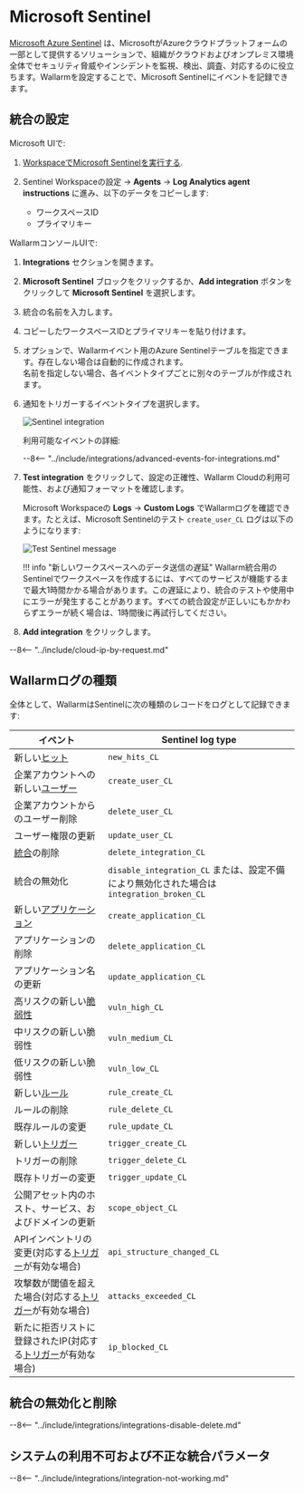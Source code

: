 # Microsoft Sentinel

[Microsoft Azure Sentinel](https://azure.microsoft.com/en-au/products/microsoft-sentinel/) は、MicrosoftがAzureクラウドプラットフォームの一部として提供するソリューションで、組織がクラウドおよびオンプレミス環境全体でセキュリティ脅威やインシデントを監視、検出、調査、対応するのに役立ちます。Wallarmを設定することで、Microsoft Sentinelにイベントを記録できます。

## 統合の設定

Microsoft UIで:

1. [WorkspaceでMicrosoft Sentinelを実行する](https://learn.microsoft.com/en-us/azure/sentinel/quickstart-onboard#enable-microsoft-sentinel-).
1. Sentinel Workspaceの設定 → **Agents** → **Log Analytics agent instructions** に進み、以下のデータをコピーします:

    * ワークスペースID
    * プライマリキー

WallarmコンソールUIで:

1. **Integrations** セクションを開きます。
1. **Microsoft Sentinel** ブロックをクリックするか、**Add integration** ボタンをクリックして **Microsoft Sentinel** を選択します。
1. 統合の名前を入力します。
1. コピーしたワークスペースIDとプライマリキーを貼り付けます。
1. オプションで、Wallarmイベント用のAzure Sentinelテーブルを指定できます。存在しない場合は自動的に作成されます。  
   名前を指定しない場合、各イベントタイプごとに別々のテーブルが作成されます。
1. 通知をトリガーするイベントタイプを選択します。

    ![Sentinel integration](../../../images/user-guides/settings/integrations/add-sentinel-integration.png)

    利用可能なイベントの詳細:

    --8<-- "../include/integrations/advanced-events-for-integrations.md"

1. **Test integration** をクリックして、設定の正確性、Wallarm Cloudの利用可能性、および通知フォーマットを確認します。

    Microsoft Workspaceの **Logs** → **Custom Logs** でWallarmログを確認できます。たとえば、Microsoft Sentinelのテスト `create_user_CL` ログは以下のようになります:

    ![Test Sentinel message](../../../images/user-guides/settings/integrations/test-sentinel-new-vuln.png)

    !!! info "新しいワークスペースへのデータ送信の遅延"
        Wallarm統合用のSentinelでワークスペースを作成するには、すべてのサービスが機能するまで最大1時間かかる場合があります。この遅延により、統合のテストや使用中にエラーが発生することがあります。すべての統合設定が正しいにもかかわらずエラーが続く場合は、1時間後に再試行してください。

1. **Add integration** をクリックします。

--8<-- "../include/cloud-ip-by-request.md"

## Wallarmログの種類

全体として、WallarmはSentinelに次の種類のレコードをログとして記録できます:

| イベント | Sentinel log type |
| ------- | ----------------- |
| 新しい[ヒット](../../../glossary-en.md#hit) | `new_hits_CL` |
| 企業アカウントへの新しい[ユーザー](../../../user-guides/settings/users.md) | `create_user_CL` |
| 企業アカウントからのユーザー削除 | `delete_user_CL` |
| ユーザー権限の更新 | `update_user_CL` |
| [統合](integrations-intro.md)の削除 | `delete_integration_CL` |
| 統合の無効化 | `disable_integration_CL` または、設定不備により無効化された場合は `integration_broken_CL` |
| 新しい[アプリケーション](../../../user-guides/settings/applications.md) | `create_application_CL` |
| アプリケーションの削除 | `delete_application_CL` |
| アプリケーション名の更新 | `update_application_CL` |
| 高リスクの新しい[脆弱性](../../../glossary-en.md#vulnerability) | `vuln_high_CL` |
| 中リスクの新しい脆弱性 | `vuln_medium_CL` |
| 低リスクの新しい脆弱性 | `vuln_low_CL` |
| 新しい[ルール](../../../user-guides/rules/rules.md) | `rule_create_CL` |
| ルールの削除 | `rule_delete_CL` |
| 既存ルールの変更 | `rule_update_CL` |
| 新しい[トリガー](../../../user-guides/triggers/triggers.md) | `trigger_create_CL` |
| トリガーの削除 | `trigger_delete_CL` |
| 既存トリガーの変更 | `trigger_update_CL` |
| 公開アセット内のホスト、サービス、およびドメインの更新 | `scope_object_CL` |
| APIインベントリの変更(対応する[トリガー](../../triggers/triggers.md)が有効な場合) | `api_structure_changed_CL` |
| 攻撃数が閾値を超えた場合(対応する[トリガー](../../triggers/triggers.md)が有効な場合) | `attacks_exceeded_CL` |
| 新たに拒否リストに登録されたIP(対応する[トリガー](../../triggers/triggers.md)が有効な場合) | `ip_blocked_CL` |

## 統合の無効化と削除

--8<-- "../include/integrations/integrations-disable-delete.md"

## システムの利用不可および不正な統合パラメータ

--8<-- "../include/integrations/integration-not-working.md"